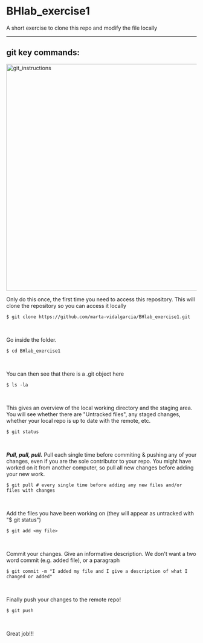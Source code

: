 # BHlab_exercise1
A short exercise to clone this repo and modify the file locally


***

## git key commands:

<img width="600" alt="git_instructions" src="https://github.com/marta-vidalgarcia/BHlab_exercise1/blob/master/git.jpeg">

Only do this once, the first time you need to access this repository. This will clone the repository so you can access it locally

```{r}
$ git clone https://github.com/marta-vidalgarcia/BHlab_exercise1.git
```

<br>

Go inside the folder.

```{r}
$ cd BHlab_exercise1 
```

<br>

You can then see that there is a .git object here

```{r}
$ ls -la
```

<br>

This gives an overview of the local working directory and the staging area. You will see whether there are "Untracked files", any staged changes, whether your local repo is up to date with the remote, etc.

```{r}
$ git status 
```

<br>

***Pull, pull, pull.*** Pull each single time before commiting & pushing any of your changes, even if you are the sole contributor to your repo. You might have worked on it from another computer, so pull all new changes before adding your new work.
```{r}
$ git pull # every single time before adding any new files and/or files with changes
```

<br>

Add the files you have been working on (they will appear as untracked with "$ git status")

```{r}
$ git add <my file>
```

<br>

Commit your changes. Give an informative description. We don't want a two word commit (e.g. added file), or a paragraph

```{r}
$ git commit -m "I added my file and I give a description of what I changed or added"
```

<br>

Finally push your changes to the remote repo!

```{r}
$ git push
```

<br>

Great job!!!
